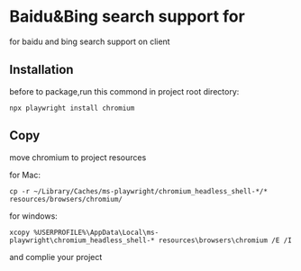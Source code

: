#  Baidu&Bing search support for

for baidu and bing search support on client



##  Installation

before to package,run this commond in project root directory:

```
npx playwright install chromium
```

##  Copy

move chromium to project resources

for Mac:

```
cp -r ~/Library/Caches/ms-playwright/chromium_headless_shell-*/* resources/browsers/chromium/
```

for windows:

```
xcopy %USERPROFILE%\AppData\Local\ms-playwright\chromium_headless_shell-* resources\browsers\chromium /E /I
```

and complie your project